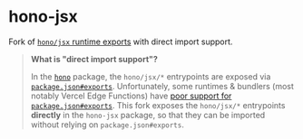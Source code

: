 # hono-jsx

Fork of [`hono/jsx` runtime exports](https://github.com/honojs/hono/blob/main/package.json#L122-L136) with direct import support.

> **What is "direct import support"?**
>
> In the [`hono`](https://github.com/honojs/hono) package, the `hono/jsx/*` entrypoints are exposed via [`package.json#exports`](https://github.com/honojs/hono/blob/main/package.json#L122-L136). Unfortunately, some runtimes & bundlers (most notably Vercel Edge Functions) have [poor support for `package.json#exports`](https://github.com/honojs/middleware/issues/333#issuecomment-1938293091). This fork exposes the `hono/jsx/*` entrypoints **directly** in the `hono-jsx` package, so that they can be imported without relying on `package.json#exports`.